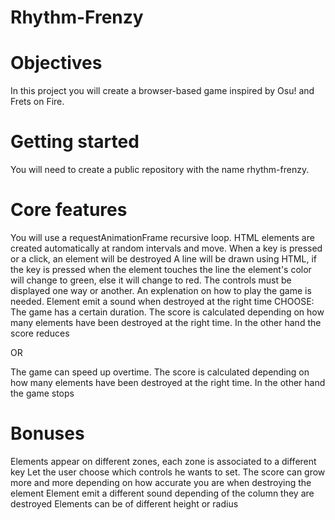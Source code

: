 # Rhythm-Frenzy

# Objectives
In this project you will create a browser-based game inspired by Osu! and Frets on Fire.

# Getting started
You will need to create a public repository with the name rhythm-frenzy.

# Core features
You will use a requestAnimationFrame recursive loop.
HTML elements are created automatically at random intervals and move.
When a key is pressed or a click, an element will be destroyed
A line will be drawn using HTML, if the key is pressed when the element touches the line the element's color will change to green, else it will change to red.
The controls must be displayed one way or another. An explenation on how to play the game is needed.
Element emit a sound when destroyed at the right time
CHOOSE:
The game has a certain duration. The score is calculated depending on how many elements have been destroyed at the right time. In the other hand the score reduces

OR

The game can speed up overtime. The score is calculated depending on how many elements have been destroyed at the right time. In the other hand the game stops
# Bonuses
Elements appear on different zones, each zone is associated to a different key
Let the user choose which controls he wants to set.
The score can grow more and more depending on how accurate you are when destroying the element
Element emit a different sound depending of the column they are destroyed
Elements can be of different height or radius
